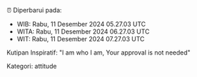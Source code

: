 ⏰ Diperbarui pada:
- WIB: Rabu, 11 Desember 2024 05.27.03 UTC
- WITA: Rabu, 11 Desember 2024 06.27.03 UTC
- WIT: Rabu, 11 Desember 2024 07.27.03 UTC

Kutipan Inspiratif:
"I am who I am, Your approval is not needed"


Kategori: attitude

